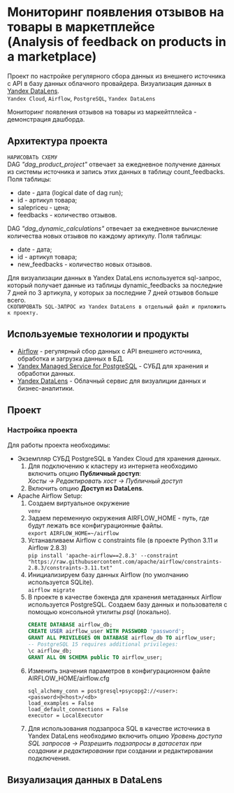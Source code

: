 Мониторинг появления отзывов на товары в маркетплейсе  
(Analysis of feedback on products in a marketplace)
=
Проект по настройке регулярного сбора данных из внешнего источника c API в базу данных облачного провайдера. Визуализация данных в [Yandex DataLens](https://cloud.yandex.ru/ru/services/datalens).  
`Yandex Cloud`, `Airflow`, `PostgreSQL`, `Yandex DataLens`

Мониторинг появления отзывов на товары из маркейтплейса - демонстрация дашборда.
## Архитектура проекта
`НАРИСОВАТЬ СХЕМУ`  
DAG *"dag_product_project"* отвечает за ежедневное получение данных из системы источника и запись этих данных в таблицу count_feedbacks.  Поля таблицы:
* date  - дата (logical date of dag run);
* id - артикул товара;
* salepriceu - цена;
* feedbacks - количество отзывов.  

DAG *"dag_dynamic_calculations"* отвечает за ежедневное вычисление количества новых отзывов по каждому артикулу.
Поля таблицы:
* date  - дата; 
* id - артикул товара;
* new_feedbacks - количество новых отзывов.

Для визуализации данных в Yandex DataLens используется sql-запрос, который получает данные из таблицы dynamic_feedbacks за последние 7 дней по 3 артикула, у которых за последние 7 дней отзывов больше всего.  
`СКОПИРОВАТЬ SQL-ЗАПРОС из Yandex DataLens в отдельный файл и приложить к проекту.
`

## Используемые технологии и продукты
- [Airflow](https://airflow.apache.org/) - регулярный сбор данных с API внешнего источника, обработка и загрузка данных в БД.
- [Yandex Managed Service for PostgreSQL](https://cloud.yandex.ru/ru/services/managed-postgresql) - СУБД для хранения и обработки данных.
- [Yandex DataLens](https://cloud.yandex.ru/ru/services/datalens) - Облачный сервис для визуалиции данных и бизнес-аналитики.

## Проект
### Настройка проекта
Для работы проекта необходимы:
* Экземпляр СУБД PostgreSQL в Yandex Cloud для хранения данных.  
    1. Для подключению к кластеру из интернета необходимо включить опцию **Публичный доступ**:  
*Хосты -> Редактировать хост -> Публичный доступ*  
    2. Включить опцию **Доступ из DataLens**.
* Apache Airflow Setup:
    1. Создаем виртуальное окружение  
        `venv`
    2. Задаем переменную окружения AIRFLOW_HOME - путь, где будут лежать все конфигурационные файлы.  
        `export AIRFLOW_HOME=~/airflow`
    3. Устанавливаем Airflow с constraints file (в проекте Python 3.11 и Airflow 2.8.3)  
        `pip install 'apache-airflow==2.8.3' --constraint "https://raw.githubusercontent.com/apache/airflow/constraints-2.8.3/constraints-3.11.txt"`
    4. Инициализируем базу данных Airflow (по умолчанию используется SQLite).  
        `airflow migrate`
    5. В проекте в качестве бэкенда для хранения метаданных Airflow используется PostgreSQL. Создаем базу данных и пользователя c помощью консольной утилиты *psql* (локально). 
        ```sql
        CREATE DATABASE airflow_db;  
        CREATE USER airflow_user WITH PASSWORD 'password';
        GRANT ALL PRIVILEGES ON DATABASE airflow_db TO airflow_user;
        -- PostgreSQL 15 requires additional privileges:
        \c airflow_db;
        GRANT ALL ON SCHEMA public TO airflow_user;
        ```
    6. Изменить значения параметров в конфигурационном файле AIRFLOW_HOME/airflow.cfg 
        ```
        sql_alchemy_conn = postgresql+psycopg2://<user>:<password>@<host>/<db>
        load_examples = False
        load_default_connections = False
        executor = LocalExecutor
        ```
    7. Для использования подзапроса SQL в качестве источника в Yandex DataLens необходимо включить опцию *Уровень доступа SQL запросов -> Разрешить подзапросы в датасетах при создании и редактировании* при создании и редактировании подключения.
## Визуализация данных в DataLens
